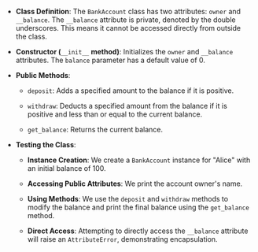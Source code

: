 
-   **Class Definition**: The `BankAccount` class has two attributes: `owner` and `__balance`. The `__balance` attribute is private, denoted by the double underscores. This means it cannot be accessed directly from outside the class.
    
-   **Constructor (**`__init__` **method)**: Initializes the `owner` and `__balance` attributes. The `balance` parameter has a default value of 0.
    
-   **Public Methods**:
    
    -   `deposit`: Adds a specified amount to the balance if it is positive.
        
    -   `withdraw`: Deducts a specified amount from the balance if it is positive and less than or equal to the current balance.
        
    -   `get_balance`: Returns the current balance.
        
-   **Testing the Class**:
    
    -   **Instance Creation**: We create a `BankAccount` instance for "Alice" with an initial balance of 100.
        
    -   **Accessing Public Attributes**: We print the account owner's name.
        
    -   **Using Methods**: We use the `deposit` and `withdraw` methods to modify the balance and print the final balance using the `get_balance` method.
        
    -   **Direct Access**: Attempting to directly access the `__balance` attribute will raise an `AttributeError`, demonstrating encapsulation.
